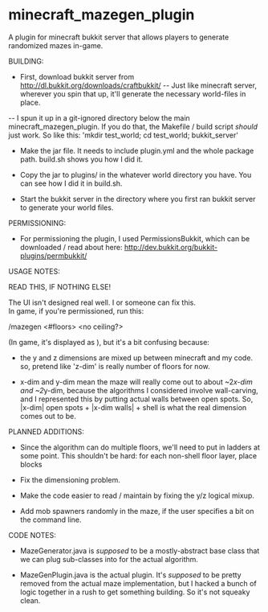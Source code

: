minecraft_mazegen_plugin
========================

A plugin for minecraft bukkit server that allows players to generate
randomized mazes in-game.

BUILDING:

- First, download bukkit server from http://dl.bukkit.org/downloads/craftbukkit/
-- Just like minecraft server, wherever you spin that up, it'll generate
   the necessary world-files in place.

-- I spun it up in a git-ignored directory below the main
   minecraft_mazegen_plugin.  If you do that, the Makefile / build script
   *should* just work.  So like this: 'mkdir test_world; cd test_world; bukkit_server'

- Make the jar file.  It needs to include plugin.yml and the whole package
  path.  build.sh shows you how I did it.

- Copy the jar to plugins/ in the whatever world directory you have.  You
  can see how I did it in build.sh.

- Start the bukkit server in the directory where you first ran bukkit
  server to generate your world files.


PERMISSIONING:

- For permissioning the plugin, I used PermissionsBukkit, which can be
  downloaded / read about here:
  http://dev.bukkit.org/bukkit-plugins/permbukkit/


USAGE NOTES:

READ THIS, IF NOTHING ELSE!

The UI isn't designed real well.  I or someone can fix this.  
In game, if you're permissioned, run this:

/mazegen <width> <length> <#floors> <x-start> <y-start> <z-start> <no ceiling?>



(In game, it's displayed as <x-dim> <y-dim> <z-dim> <x-start> <y-start>
<z-start> <no ceiling>), but it's a bit confusing because:

- the y and z dimensions are mixed up between minecraft and my code.  so,
  pretend like 'z-dim' is really number of floors for now.

- x-dim and y-dim mean the maze will really come out to about ~2*x-dim and
  ~2*y-dim, because the algorithms I considered involve wall-carving, and
  I represented this by putting actual walls between open spots.  So,
  |x-dim| open spots + |x-dim walls| + shell is what the real dimension
  comes out to be.

PLANNED ADDITIONS:

- Since the algorithm can do multiple floors, we'll need to put in ladders
  at some point.  This shouldn't be hard: for each non-shell floor layer,
  place blocks

- Fix the dimensioning problem.

- Make the code easier to read / maintain by fixing the y/z logical mixup.

- Add mob spawners randomly in the maze, if the user specifies a bit on
  the command line.


CODE NOTES:

- MazeGenerator.java is *supposed* to be a mostly-abstract base class that
  we can plug sub-classes into for the actual algorithm.

- MazeGenPlugin.java is the actual plugin.  It's *supposed* to be pretty
  removed from the actual maze implementation, but I hacked a bunch of
  logic together in a rush to get something building.  So it's not squeaky
  clean.